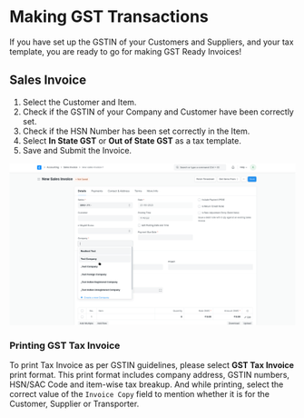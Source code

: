 # Making GST Transactions
If you have set up the GSTIN of your Customers and Suppliers, and your tax template, you are ready to go for making GST Ready Invoices!

## Sales Invoice
1. Select the Customer and Item.
2. Check if the GSTIN of your Company and Customer have been correctly set.
3. Check if the HSN Number has been set correctly in the Item.
4. Select  **In State GST** or **Out of State GST** as a tax template.
5. Save and Submit the Invoice.

![GST Invoice](./assets/gst_invoice.gif)

### Printing GST Tax Invoice  
To print Tax Invoice as per GSTIN guidelines, please select **GST Tax Invoice** print format. This print format includes company address, GSTIN numbers, HSN/SAC Code and item-wise tax breakup. And while printing, select the correct value of the `Invoice Copy` field to mention whether it is for the Customer, Supplier or Transporter.
